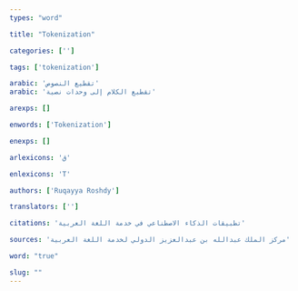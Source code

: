 ```yaml
---
types: "word"

title: "Tokenization"

categories: ['']

tags: ['tokenization']

arabic: 'تقطيع النصوص'
arabic: 'تقطيع الكلام إلى وحدات نصية'

arexps: []

enwords: ['Tokenization']

enexps: []

arlexicons: 'ق'

enlexicons: 'T'

authors: ['Ruqayya Roshdy']

translators: ['']

citations: 'تطبيقات الذكاء الاصطناعي في خدمة اللغة العربية'

sources: 'مركز الملك عبدالله بن عبدالعزيز الدولي لخدمة اللغة العربية'

word: "true"

slug: ""
---
```

